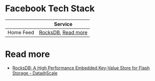 # Facebook Tech Stack

|           | Service                                                                                                                                                                                                |
|-----------|--------------------------------------------------------------------------------------------------------------------------------------------------------------------------------------------------------|
| Home Feed | [RocksDB](../../1_HLDDesignComponents/3_DatabaseComponents/NoSQL-Databases/EmbededKeyValueDB/RocksDB.md), [Read more](https://engineering.linkedin.com/blog/2016/03/followfeed--linkedin-s-feed-made-faster-and-smarter) |

# Read more
- [RocksDB: A High Performance Embedded Key-Value Store for Flash Storage - Data@Scale](https://www.youtube.com/watch?v=V_C-T5S-w8g)
